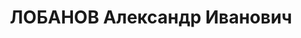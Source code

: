 ---
title: ЛОБАНОВ Александр Иванович
description: "Род. в 1892, Пензенская губ., пос. Каменка, русский, обр.: среднее,\
  \ б/п. Проживал: Москва, Орлово-Давыдовский пер., д. 2/5, кв. 73. Начальник семенной\
  \ группы снабжения в конторе \"Заготзерно\". \n  Арестован 31.08.1937. Обв. в участии\
  \ в антисоветской террористической организации. Приговор: ВК ВС СССР, 08.10.1937\
  \ – ВМН. Расстрелян 08.10.1937, г.Москва. \n  Реабилитирован ВК ВС СССР 24.11.1956"
---